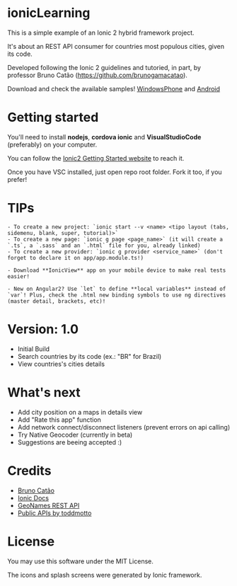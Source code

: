 # ionicLearning

This is a simple example of an Ionic 2 hybrid framework project. 

It's about an REST API consumer for countries most populous cities, given its code. 

Developed following the Ionic 2 guidelines and tutoried, in part, by professor Bruno Catão (https://github.com/brunogamacatao).

Download and check the available samples! [WindowsPhone](https://goo.gl/vLkbTu) and [Android](https://play.google.com/store/apps/details?id=com.jgeraldo.ioniclearning)

# Getting started

You'll need to install **nodejs**, **cordova ionic** and **VisualStudioCode** (preferably) on your computer.

You can follow the [Ionic2 Getting Started website](https://ionicframework.com/getting-started/) to reach it.

Once you have VSC installed, just open repo root folder. Fork it too, if you prefer!

# TIPs

    - To create a new project: `ionic start --v <name> <tipo layout (tabs, sidemenu, blank, super, tutorial)>`
    - To create a new page: `ionic g page <page_name>` (it will create a `.ts`, a `.sass` and an `.html` file for you, already linked)
    - To create a new provider: `ionic g provider <service_name>` (don't forget to declare it on app/app.module.ts!)
    
    - Download **IonicView** app on your mobile device to make real tests easier!

    - New on Angular2? Use `let` to define **local variables** instead of `var`! Plus, check the .html new binding symbols to use ng directives (master detail, brackets, etc)!

# Version: 1.0

  * Initial Build
  * Search countries by its code (ex.: "BR" for Brazil)
  * View countries's cities details

# What's next

  * Add city position on a maps in details view
  * Add "Rate this app" function
  * Add network connect/disconnect listeners (prevent errors on api calling)
  * Try Native Geocoder (currently in beta) 
  * Suggestions are beeing accepted :)

# Credits

- [Bruno Catão ](https://github.com/brunogamacatao)
- [Ionic Docs](https://ionicframework.com/docs/)
- [GeoNames REST API](http://www.geonames.org/)
- [Public APIs by toddmotto](https://github.com/toddmotto/public-apis)

# License

You may use this software under the MIT License.

The icons and splash screens were generated by Ionic framework.
